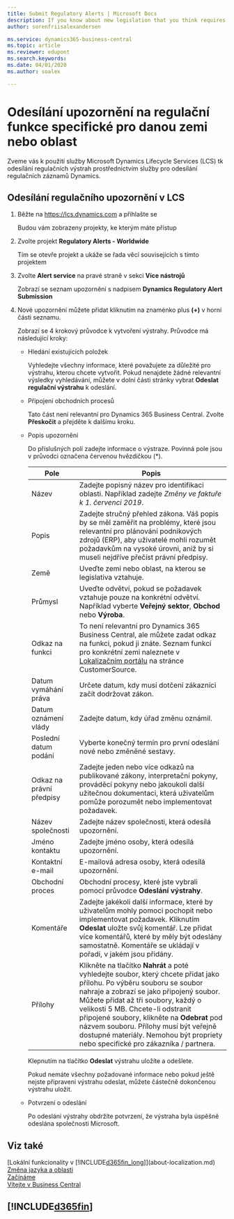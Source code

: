 ```yaml
---
title: Submit Regulatory Alerts | Microsoft Docs
description: If you know about new legislation that you think requires feature support in Business Central, you can follow this guide to submit a regulatory alert to the product team.
author: sorenfriisalexandersen

ms.service: dynamics365-business-central
ms.topic: article
ms.reviewer: edupont
ms.search.keywords:
ms.date: 04/01/2020
ms.author: soalex

---
```

# Odesílání upozornění na regulační funkce specifické pro danou zemi nebo oblast

Zveme vás k použití služby Microsoft Dynamics Lifecycle Services (LCS) tk odesílání regulačních výstrah prostřednictvím služby pro odesílání regulačních záznamů Dynamics.

## Odesílání regulačního upozornění v LCS

1. Běžte na https://lcs.dynamics.com a přihlašte se

   Budou vám zobrazeny projekty, ke kterým máte přístup

2. Zvolte projekt **Regulatory Alerts - Worldwide**

   Tím se otevře projekt a ukáže se řada věcí souvisejících s tímto projektem

3. Zvolte **Alert service** na pravé straně v sekci **Více nástrojů**

   Zobrazí se seznam upozornění s nadpisem **Dynamics Regulatory Alert Submission**

4. Nové upozornění můžete přidat kliknutím na znaménko plus **(+)** v horní části seznamu.

   Zobrazí se 4 krokový průvodce k vytvoření výstrahy. Průvodce má následující kroky:
   - Hledání existujících položek

      Vyhledejte všechny informace, které považujete za důležité pro výstrahu, kterou chcete vytvořit. Pokud nenajdete žádné relevantní výsledky vyhledávání, můžete v dolní části stránky vybrat  **Odeslat regulační výstrahu** k odeslání.
   - Připojení obchodních procesů

      Tato část není relevantní pro Dynamics 365 Business Central. Zvolte **Přeskočit** a přejděte k dalšímu kroku.
   - Popis upozornění

      Do příslušných polí zadejte informace o výstraze. Povinná pole jsou v průvodci označena červenou hvězdičkou (\*).

      | Pole | Popis |
      |-------------|------------------------------------------|
      | Název | Zadejte popisný název pro identifikaci oblasti. Například zadejte *Změny ve faktuře k 1. červenci 2019*. |
      | Popis | Zadejte stručný přehled zákona. Váš popis by se měl zaměřit na problémy, které jsou relevantní pro plánování podnikových zdrojů (ERP), aby uživatelé mohli rozumět požadavkům na vysoké úrovni, aniž by si museli nejdříve přečíst právní předpisy. |
      | Země | Uveďte zemi nebo oblast, na kterou se legislativa vztahuje. |
      | Průmysl | Uveďte odvětví, pokud se požadavek vztahuje pouze na konkrétní odvětví. Například vyberte **Veřejný sektor**, **Obchod** nebo **Výroba**. |
      | Odkaz na funkci | To není relevantní pro Dynamics 365 Business Central, ale můžete zadat odkaz na funkci, pokud ji znáte. Seznam funkcí pro konkrétní zemi naleznete v [Lokalizačním portálu](https://mbs.microsoft.com/customersource/global/ax/support/support-news/GFMLocalizationPortalMC) na stránce CustomerSource. |
      | Datum vymáhání práva | Určete datum, kdy musí dotčení zákazníci začít dodržovat zákon. |
      | Datum oznámení vlády | Zadejte datum, kdy úřad změnu oznámil. |
      | Poslední datum podání | Vyberte konečný termín pro první odeslání nové nebo změněné sestavy. |
      | Odkaz na právní předpisy | Zadejte jeden nebo více odkazů na publikované zákony, interpretační pokyny, prováděcí pokyny nebo jakoukoli další užitečnou dokumentaci, která uživatelům pomůže porozumět nebo implementovat požadavek. |
      | Název společnosti | Zadejte název společnosti, která odesílá upozornění. |
      | Jméno kontaktu | Zadejte jméno osoby, která odesílá upozornění. |
      | Kontaktní e-mail | E-mailová adresa osoby, která odesílá upozornění. |
      | Obchodní proces | Obchodní procesy, které jste vybrali pomocí průvodce **Odeslání výstrahy**. |
      | Komentáře | Zadejte jakékoli další informace, které by uživatelům mohly pomoci pochopit nebo implementovat požadavek. Kliknutím **Odeslat** uložte svůj komentář. Lze přidat více komentářů, které by měly být odeslány samostatně. Komentáře se ukládají v pořadí, v jakém jsou přidány. |
      | Přílohy | Klikněte na tlačítko **Nahrát** a poté vyhledejte soubor, který chcete přidat jako přílohu. Po výběru souboru se soubor nahraje a zobrazí se jako připojený soubor. Můžete přidat až tři soubory, každý o velikosti 5 MB. Chcete-li odstranit připojené soubory, klikněte na **Odebrat** pod názvem souboru. Přílohy musí být veřejně dostupné materiály. Nemohou být propriety nebo specifické pro zákazníka / partnera. |

      Klepnutím na tlačítko  **Odeslat** výstrahu uložíte a odešlete.

      Pokud nemáte všechny požadované informace nebo pokud ještě nejste připraveni výstrahu odeslat, můžete částečně dokončenou výstrahu uložit.

   - Potvrzení o odeslání

      Po odeslání výstrahy obdržíte potvrzení, že výstraha byla úspěšně odeslána společnosti Microsoft.

## Viz také

[Lokální funkcionality v [!INCLUDE[d365fin_long](includes/d365fin_long_md.md)]](about-localization.md)  
[Změna jazyka a oblasti](about-locale-language.md)  
[Začínáme](product-get-started.md)  
[Vítejte v Business Central](index.md)

## [!INCLUDE[d365fin](includes/free_trial_md.md)]
